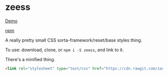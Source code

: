 # zeess

[Demo](http://zacanger.github.io/zeess)

[npm](http://npm.im/zeess)

A really pretty small CSS sorta-framework/reset/base styles thing.

To use: download, clone, or `npm i -S zeess`, and link to it.

There's a minified thing.

```html
<link rel="stylesheet" type="text/css" href="https://cdn.rawgit.com/zacanger/zeess/gh-pages/zeess.min.css">
```
